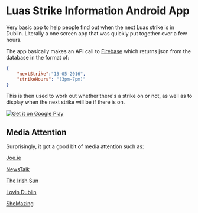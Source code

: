 # Luas Strike Information Android App

Very basic app to help people find out when the next Luas strike is in Dublin. Literally a one screen app that was quickly put together over a few hours.

The app basically makes an API call to [Firebase](https://www.firebase.com/) which returns json from the database in the format of:

```json
{
    "nextStrike":"13-05-2016",
    "strikeHours": "(3pm-7pm)"
}
```

This is then used to work out whether there's a strike on or not, as well as to display when the next strike will be if there is on.

<a href="https://play.google.com/store/apps/details?id=com.jamiefarrelly.striketracker&hl=en">
<img alt="Get it on Google Play" src="http://steverichey.github.io/google-play-badge-svg/img/en_get.svg" />
</a>

## Media Attention

Surprisingly, it got a good bit of media attention such as:

[Joe.ie](http://www.joe.ie/start-ups/this-new-app-will-help-you-keep-track-of-the-luas-strikes/544237)

[NewsTalk](http://www.newstalk.com/reader/47.301/72635/0/)

[The Irish Sun](http://www.thesun.ie/irishsol/homepage/news/7149265/Luas-launch-app-to-warn-commuters-of-upcoming-strikes.html)

[Lovin Dublin](https://lovin.ie/cities/dublin/caught-out-by-luas-strikes-this-app-tell-alert-you-when-they-are-happening)

[SheMazing](http://www.shemazing.net/this-luas-strike-info-app-is-going-to-save-you-a-lot-of-effort-this-week/)